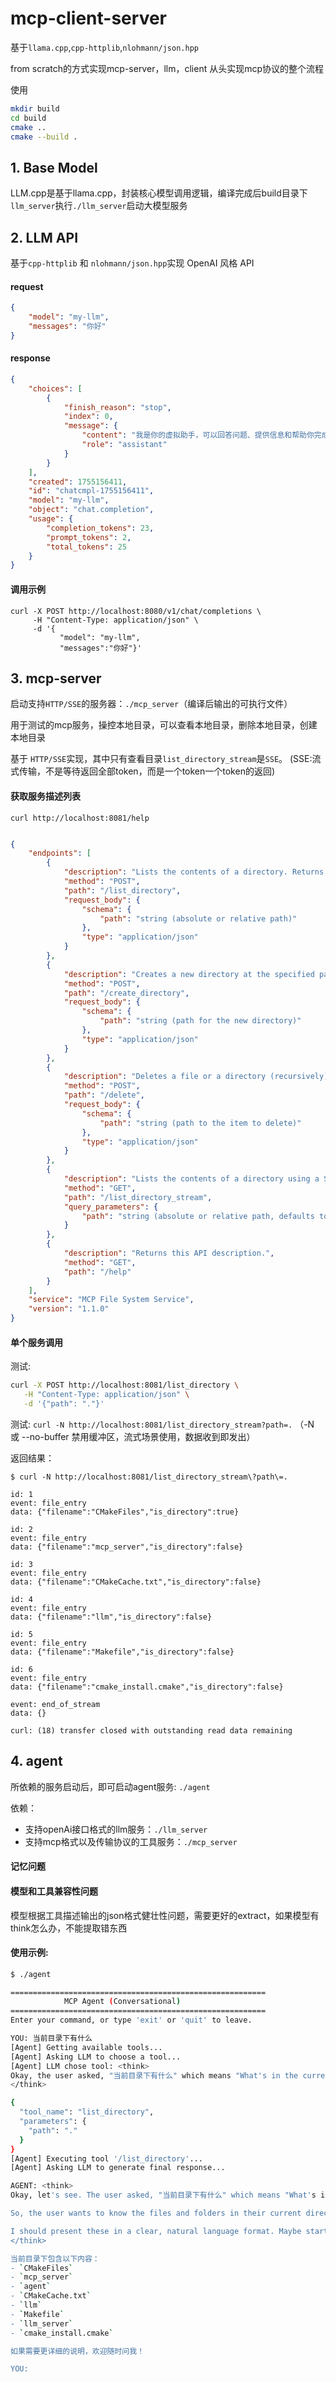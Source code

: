 # mcp-client-server

基于`llama.cpp`,`cpp-httplib`,`nlohmann/json.hpp`

from scratch的方式实现mcp-server，llm，client 从头实现mcp协议的整个流程

使用

```bash
mkdir build
cd build
cmake ..         
cmake --build . 
```

## 1. Base Model

LLM.cpp是基于llama.cpp，封装核心模型调用逻辑，编译完成后build目录下`llm_server`执行`./llm_server`启动大模型服务

## 2. LLM API

基于`cpp-httplib` 和 `nlohmann/json.hpp`实现 OpenAI 风格 API

#### request

```json
{
    "model": "my-llm",
    "messages": "你好"
}
```

#### response

```json
{
    "choices": [
        {
            "finish_reason": "stop",
            "index": 0,
            "message": {
                "content": "我是你的虚拟助手，可以回答问题、提供信息和帮助你完成各种任务。",
                "role": "assistant"
            }
        }
    ],
    "created": 1755156411,
    "id": "chatcmpl-1755156411",
    "model": "my-llm",
    "object": "chat.completion",
    "usage": {
        "completion_tokens": 23,
        "prompt_tokens": 2,
        "total_tokens": 25
    }
}
```


#### 调用示例

```
curl -X POST http://localhost:8080/v1/chat/completions \
     -H "Content-Type: application/json" \
     -d '{
           "model": "my-llm",
           "messages":"你好"}'
```

## 3. mcp-server

启动支持`HTTP/SSE`的服务器：`./mcp_server`（编译后输出的可执行文件）

用于测试的mcp服务，操控本地目录，可以查看本地目录，删除本地目录，创建本地目录

基于 `HTTP/SSE`实现，其中只有查看目录`list_directory_stream`是`SSE`。 (SSE:流式传输，不是等待返回全部token，而是一个token一个token的返回)

#### 获取服务描述列表

`curl http://localhost:8081/help`

```json

{
    "endpoints": [
        {
            "description": "Lists the contents of a directory. Returns the contents in a single JSON response.",
            "method": "POST",
            "path": "/list_directory",
            "request_body": {
                "schema": {
                    "path": "string (absolute or relative path)"
                },
                "type": "application/json"
            }
        },
        {
            "description": "Creates a new directory at the specified path.",
            "method": "POST",
            "path": "/create_directory",
            "request_body": {
                "schema": {
                    "path": "string (path for the new directory)"
                },
                "type": "application/json"
            }
        },
        {
            "description": "Deletes a file or a directory (recursively). Restricted to subdirectories of the server's working directory.",
            "method": "POST",
            "path": "/delete",
            "request_body": {
                "schema": {
                    "path": "string (path to the item to delete)"
                },
                "type": "application/json"
            }
        },
        {
            "description": "Lists the contents of a directory using a Server-Sent Events (SSE) stream. Each entry is sent as a separate event.",
            "method": "GET",
            "path": "/list_directory_stream",
            "query_parameters": {
                "path": "string (absolute or relative path, defaults to '.' )"
            }
        },
        {
            "description": "Returns this API description.",
            "method": "GET",
            "path": "/help"
        }
    ],
    "service": "MCP File System Service",
    "version": "1.1.0"
}
```

#### 单个服务调用

测试:
```bash
curl -X POST http://localhost:8081/list_directory \
   -H "Content-Type: application/json" \
   -d '{"path": "."}'
```

测试: `curl -N http://localhost:8081/list_directory_stream?path=.` （-N 或 --no-buffer 禁用缓冲区，流式场景使用，数据收到即发出）

返回结果：

```
$ curl -N http://localhost:8081/list_directory_stream\?path\=.

id: 1
event: file_entry
data: {"filename":"CMakeFiles","is_directory":true}

id: 2
event: file_entry
data: {"filename":"mcp_server","is_directory":false}

id: 3
event: file_entry
data: {"filename":"CMakeCache.txt","is_directory":false}

id: 4
event: file_entry
data: {"filename":"llm","is_directory":false}

id: 5
event: file_entry
data: {"filename":"Makefile","is_directory":false}

id: 6
event: file_entry
data: {"filename":"cmake_install.cmake","is_directory":false}

event: end_of_stream
data: {}

curl: (18) transfer closed with outstanding read data remaining                                           
```

## 4. agent

所依赖的服务启动后，即可启动agent服务: `./agent`

依赖：
+ 支持openAi接口格式的llm服务：`./llm_server`
+ 支持mcp格式以及传输协议的工具服务：`./mcp_server`

#### 记忆问题

#### 模型和工具兼容性问题

模型根据工具描述输出的json格式健壮性问题，需要更好的extract，如果模型有think怎么办，不能提取错东西


#### 使用示例:

```bash
$ ./agent                                                                                      INT ✘  4m 53s   base   11:28:17  

=========================================================
            MCP Agent (Conversational)                 
=========================================================
Enter your command, or type 'exit' or 'quit' to leave.

YOU: 当前目录下有什么
[Agent] Getting available tools...
[Agent] Asking LLM to choose a tool...
[Agent] LLM chose tool: <think>
Okay, the user asked, "当前目录下有什么" which means "What's in the current directory?" So I need to use the tool that lists directory contents. The available tools include "/list_directory" which takes a path parameter. Since the user mentioned "当前目录", the path should be the current directory, which is "." by default. So the tool_name is "list_directory" and parameters {"path": "."}.
</think>

{
  "tool_name": "list_directory",
  "parameters": {
    "path": "."
  }
}
[Agent] Executing tool '/list_directory'...
[Agent] Asking LLM to generate final response...

AGENT: <think>
Okay, let's see. The user asked, "当前目录下有什么" which means "What's in the current directory?" The tool provided a response with the contents array.

So, the user wants to know the files and folders in their current directory. The tool's result shows that the directory has several files and folders. I need to list them in a friendly way. Let me check the contents again: CMakeFiles, mcp_server, agent, CMakeCache.txt, llm, Makefile, llm_server, cmake_install.cmake. 

I should present these in a clear, natural language format. Maybe start by stating that the current directory contains these items, then list them each with a brief description. Make sure to mention that they can ask for more info if needed. Keep it simple and conversational.
</think>

当前目录下包含以下内容：  
- `CMakeFiles`  
- `mcp_server`  
- `agent`  
- `CMakeCache.txt`  
- `llm`  
- `Makefile`  
- `llm_server`  
- `cmake_install.cmake`  

如果需要更详细的说明，欢迎随时问我！

YOU: 

```